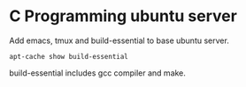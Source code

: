 # C Programming ubuntu server

Add emacs, tmux and build-essential to base ubuntu server.  
```
apt-cache show build-essential
```
build-essential includes gcc compiler and make.

